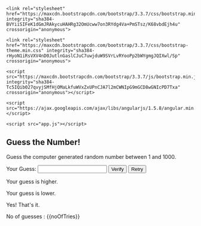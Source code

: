 <!DOCTYPE html>
<html ng-app="GuessTheNumber">
<head>
	<title>Guess the Number</title>
	
	<link rel="stylesheet" href="https://maxcdn.bootstrapcdn.com/bootstrap/3.3.7/css/bootstrap.min.css" integrity="sha384-BVYiiSIFeK1dGmJRAkycuHAHRg32OmUcww7on3RYdg4Va+PmSTsz/K68vbdEjh4u" crossorigin="anonymous">
	
	<link rel="stylesheet" href="https://maxcdn.bootstrapcdn.com/bootstrap/3.3.7/css/bootstrap-theme.min.css" integrity="sha384-rHyoN1iRsVXV4nD0JutlnGaslCJuC7uwjduW9SVrLvRYooPp2bWYgmgJQIXwl/Sp" crossorigin="anonymous">
	
	<script src="https://maxcdn.bootstrapcdn.com/bootstrap/3.3.7/js/bootstrap.min.js" integrity="sha384-Tc5IQib027qvyjSMfHjOMaLkfuWVxZxUPnCJA7l2mCWNIpG9mGCD8wGNIcPD7Txa" crossorigin="anonymous"></script>
	
	<script src="https://ajax.googleapis.com/ajax/libs/angularjs/1.5.8/angular.min.js"></script>	
	
	<script src="app.js"></script>
</head>
<body>
	<div class="container" ng-controller="GuessTheNumberCtrl">
		<h2>Guess the Number!</h2>
		<p class="well lead">Guess the computer generated random number between 1 and 1000.</p>
		<label>Your Guess:</label> 
		<input type="number" ng-model="guess" />
		<button ng-click="verifyGuess()" class="btn btn-primary btn-sm">Verify</button>
		<button ng-click="initializeGame()" class="btn btn-warning btn-sm">Retry</button>
		<p>
			<p ng-show="deviation<0" class="alert alert-warning">Your guess is higher.</p>
			<p ng-show="deviation>0" class="alert alert-warning">Your guess is lower.</p>
			<p ng-show="deviation===0" class="alert alert-success">Yes! That's it.</p>
		</p>
		<p class="text-info">No of guesses : <span class="badge">{{noOfTries}}</span><p>
	</div>
</body>
</html>
